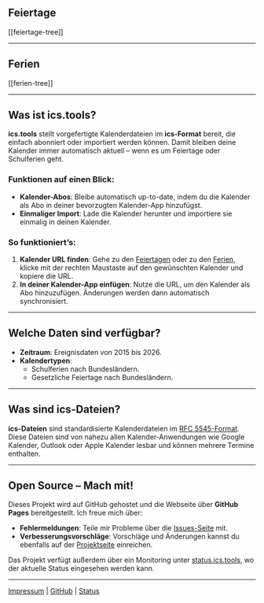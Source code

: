 ## Feiertage
[[feiertage-tree]]

---

## Ferien
[[ferien-tree]]

---

## Was ist ics.tools?
**ics.tools** stellt vorgefertigte Kalenderdateien im **ics-Format** bereit, die einfach abonniert oder importiert werden können. Damit bleiben deine Kalender immer automatisch aktuell – wenn es um Feiertage oder Schulferien  geht.

### Funktionen auf einen Blick:
- **Kalender-Abos**: Bleibe automatisch up-to-date, indem du die Kalender als Abo in deiner bevorzugten Kalender-App hinzufügst.
- **Einmaliger Import**: Lade die Kalender herunter und importiere sie einmalig in deinen Kalender.

### So funktioniert’s:
1. **Kalender URL finden**: Gehe zu den [Feiertagen](#feiertage) oder zu den [Ferien](#ferien), klicke mit der rechten Maustaste auf den gewünschten Kalender und kopiere die URL.
2. **In deiner Kalender-App einfügen**: Nutze die URL, um den Kalender als Abo hinzuzufügen. Änderungen werden dann automatisch synchronisiert.

---

## Welche Daten sind verfügbar?
- **Zeitraum**: Ereignisdaten von 2015 bis 2026.
- **Kalendertypen**:
  - Schulferien nach Bundesländern.
  - Gesetzliche Feiertage nach Bundesländern.

---

## Was sind ics-Dateien?
**ics-Dateien** sind standardisierte Kalenderdateien im [RFC 5545-Format](https://www.rfc-editor.org/rfc/rfc5545). Diese Dateien sind von nahezu allen Kalender-Anwendungen wie Google Kalender, Outlook oder Apple Kalender lesbar und können mehrere Termine enthalten.

---

## Open Source – Mach mit!
Dieses Projekt wird auf GitHub gehostet und die Webseite über **GitHub Pages** bereitgestellt. Ich freue mich über:
- **Fehlermeldungen**: Teile mir Probleme über die [Issues-Seite](https://github.com/ics-tools/ics.tools/issues/new/choose) mit.
- **Verbesserungsvorschläge**: Vorschläge und Änderungen kannst du ebenfalls auf der [Projektseite](https://github.com/ics-tools/ics.tools) einreichen.

Das Projekt verfügt außerdem über ein Monitoring unter [status.ics.tools](https://status.ics.tools), wo der aktuelle Status eingesehen werden kann.

---

[Impressum](https://skillkiller.de/impressum) | 
[GitHub](https://github.com/ics-tools/ics.tools) | 
[Status](https://status.ics.tools/)